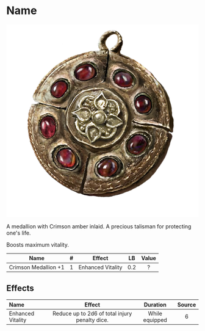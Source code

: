 # Name

![Copyrighted Image](CrimsonMedallion+1.png)



A medallion with Crimson amber inlaid. A precious talisman for protecting one's life.

Boosts maximum vitality.



|         Name         | # |      Effect      | LB | Value |
| :------------------: | :-: | :---------------: | :-: | :---: |
| Crimson Medallion +1 | 1 | Enhanced Vitality | 0.2 |   ?   |

## Effects

| Name              |                     Effect                     |    Duration    | Source |
| :---------------- | :--------------------------------------------: | :------------: | :-----------: |
| Enhanced Vitality | Reduce up to 2d6 of total injury penalty dice. | While equipped |       6       |
